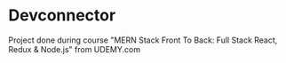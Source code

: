 # Devconnector
Project done during course "MERN Stack Front To Back: Full Stack React, Redux &amp; Node.js" from UDEMY.com
